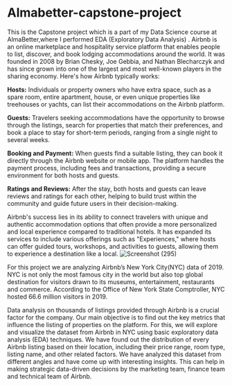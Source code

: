 # Almabetter-capstone-project
This is the Capstone project which is a part of my Data Science course at AlmaBetter,where I performed EDA (Exploratory Data Analysis) .
Airbnb is an online marketplace and hospitality service platform that enables people to list, discover, and book lodging accommodations around the world. It was founded in 2008 by Brian Chesky, Joe Gebbia, and Nathan Blecharczyk and has since grown into one of the largest and most well-known players in the sharing economy.
Here's how Airbnb typically works:

**Hosts:** Individuals or property owners who have extra space, such as a spare room, entire apartment, house, or even unique properties like treehouses or yachts, can list their accommodations on the Airbnb platform.

**Guests:** Travelers seeking accommodations have the opportunity to browse through the listings, search for properties that match their preferences, and book a place to stay for short-term periods, ranging from a single night to several weeks.

**Booking and Payment:** When guests find a suitable listing, they can book it directly through the Airbnb website or mobile app. The platform handles the payment process, including fees and transactions, providing a secure environment for both hosts and guests.

**Ratings and Reviews:** After the stay, both hosts and guests can leave reviews and ratings for each other, helping to build trust within the community and guide future users in their decision-making.

Airbnb's success lies in its ability to connect travelers with unique and authentic accommodation options that often provide a more personalized and local experience compared to traditional hotels. It has expanded its services to include various offerings such as "Experiences," where hosts can offer guided tours, workshops, and activities to guests, allowing them to experience a destination like a local.
![Screenshot (295)](https://github.com/deepshikhachadokar/Almabetter-capstone-project/assets/127601650/58057164-1475-4b45-ac8e-423e5ad64265)



For this project we are analyzing Airbnb’s New York City(NYC) data of 2019. NYC is not only the most famous city in the world but also top global destination for visitors drawn to its museums, entertainment, restaurants and commerce. According to the Office of New York State Comptroller, NYC hosted 66.6 million visitors in 2019.

Data analysis on thousands of listings provided through Airbnb is a crucial factor for the company. Our main objective is to find out the key metrics that influence the listing of properties on the platform. For this, we will explore and visualize the dataset from Airbnb in NYC using basic exploratory data analysis (EDA) techniques. We have found out the distribution of every Airbnb listing based on their location, including their price range, room type, listing name, and other related factors. We have analyzed this dataset from different angles and have come up with interesting insights. This can help in making strategic data-driven decisions by the marketing team, finance team and technical team of Airbnb.



